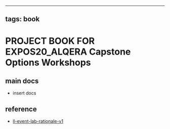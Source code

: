 
---
tags: book
---

PROJECT BOOK FOR EXPOS20_ALQERA Capstone Options Workshops
===

main docs
---

- insert docs

reference
---

- [ll-event-lab-rationale-v1](/AunryFEcRm6SG8qAbHAyIw)

